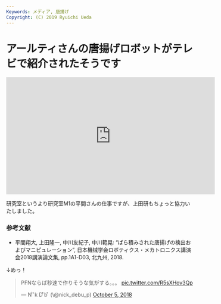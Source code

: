 ```yaml
---
Keywords: メディア, 唐揚げ
Copyright: (C) 2019 Ryuichi Ueda
---
```


# アールティさんの唐揚げロボットがテレビで紹介されたそうです

<iframe src="https://www.facebook.com/plugins/video.php?href=https%3A%2F%2Fwww.facebook.com%2Fwbsfan%2Fvideos%2F2296928020535301%2F&show_text=0&width=560" width="560" height="314" style="border:none;overflow:hidden" scrolling="no" frameborder="0" allowTransparency="true" allowFullScreen="true"></iframe>

研究室というより研究室M1の平間さんの仕事ですが、上田研もちょっと協力いたしました。

<h3>参考文献</h3>

<ul>
 <li>平間翔大, 上田隆一, 中川友紀子, 中川範晃: “ばら積みされた唐揚げの検出およびマニピュレーション”, 日本機械学会ロボティクス・メカトロニクス講演会2018講演論文集, pp.1A1-D03, 北九州, 2018.</li>
</ul>

↓めっ！

<blockquote class="twitter-tweet" data-partner="tweetdeck"><p lang="ja" dir="ltr">PFNならば秒速で作りそうな気がする。。。 <a href="https://t.co/R5sXHov3Qp">pic.twitter.com/R5sXHov3Qp</a></p>&mdash; N ͥ ͨk D ͤb ͮ (\@nick_debu_p) <a href="https://twitter.com/nick_debu_p/status/1048157267466436611?ref_src=twsrc%5Etfw">October 5, 2018</a></blockquote>
<script async src="https://platform.twitter.com/widgets.js" charset="utf-8"></script>


